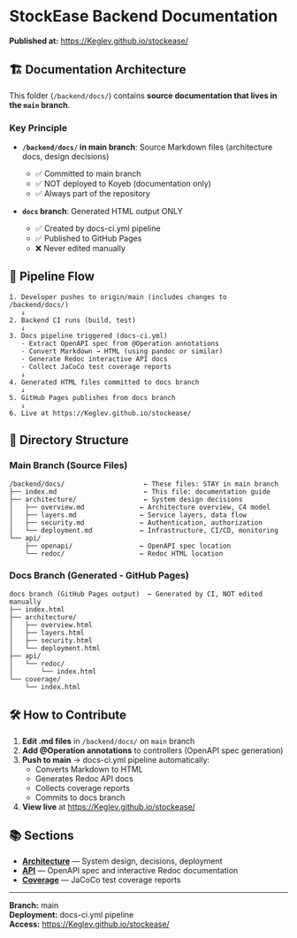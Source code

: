 # StockEase Backend Documentation

**Published at:** https://Keglev.github.io/stockease/

## 🏗️ Documentation Architecture

This folder (`/backend/docs/`) contains **source documentation that lives in the `main` branch**. 

### Key Principle
- **`/backend/docs/` in main branch**: Source Markdown files (architecture docs, design decisions)
  - ✅ Committed to main branch
  - ✅ NOT deployed to Koyeb (documentation only)
  - ✅ Always part of the repository

- **`docs` branch**: Generated HTML output ONLY
  - ✅ Created by docs-ci.yml pipeline
  - ✅ Published to GitHub Pages
  - ❌ Never edited manually

## 🔄 Pipeline Flow

```
1. Developer pushes to origin/main (includes changes to /backend/docs/)
   ↓
2. Backend CI runs (build, test)
   ↓
3. Docs pipeline triggered (docs-ci.yml)
   - Extract OpenAPI spec from @Operation annotations
   - Convert Markdown → HTML (using pandoc or similar)
   - Generate Redoc interactive API docs
   - Collect JaCoCo test coverage reports
   ↓
4. Generated HTML files committed to docs branch
   ↓
5. GitHub Pages publishes from docs branch
   ↓
6. Live at https://Keglev.github.io/stockease/
```

## 📁 Directory Structure

### Main Branch (Source Files)
```
/backend/docs/                    ← These files: STAY in main branch
├── index.md                      ← This file: documentation guide
├── architecture/                 ← System design decisions
│   ├── overview.md              ← Architecture overview, C4 model
│   ├── layers.md                ← Service layers, data flow
│   ├── security.md              ← Authentication, authorization
│   └── deployment.md            ← Infrastructure, CI/CD, monitoring
└── api/
    ├── openapi/                 ← OpenAPI spec location
    └── redoc/                   ← Redoc HTML location
```

### Docs Branch (Generated - GitHub Pages)
```
docs branch (GitHub Pages output)  ← Generated by CI, NOT edited manually
├── index.html
├── architecture/
│   ├── overview.html
│   ├── layers.html
│   ├── security.html
│   └── deployment.html
├── api/
│   └── redoc/
│       └── index.html
└── coverage/
    └── index.html
```

## 🛠️ How to Contribute

1. **Edit .md files** in `/backend/docs/` on `main` branch
2. **Add @Operation annotations** to controllers (OpenAPI spec generation)
3. **Push to main** → docs-ci.yml pipeline automatically:
   - Converts Markdown to HTML
   - Generates Redoc API docs
   - Collects coverage reports
   - Commits to docs branch
4. **View live** at https://Keglev.github.io/stockease/

## 📚 Sections

- **[Architecture](./architecture/)** — System design, decisions, deployment
- **[API](./api/)** — OpenAPI spec and interactive Redoc documentation
- **[Coverage](./coverage/)** — JaCoCo test coverage reports

---

**Branch:** main  
**Deployment:** docs-ci.yml pipeline  
**Access:** https://Keglev.github.io/stockease/
